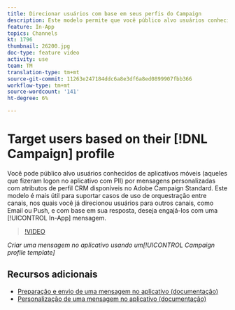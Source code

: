 ```yaml
---
title: Direcionar usuários com base em seus perfis do Campaign
description: Este modelo permite que você público alvo usuários conhecidos de aplicativos móveis com mensagens personalizadas com atributos de perfil CRM disponíveis no Adobe Campaign Standard (ACS).
feature: In-App
topics: Channels
kt: 1796
thumbnail: 26200.jpg
doc-type: feature video
activity: use
team: TM
translation-type: tm+mt
source-git-commit: 11263e247184ddc6a8e3df6a8ed0899907fbb366
workflow-type: tm+mt
source-wordcount: '141'
ht-degree: 6%

---
```



# Target users based on their [!DNL Campaign] profile

Você pode público alvo usuários conhecidos de aplicativos móveis (aqueles que fizeram logon no aplicativo com PII) por mensagens personalizadas com atributos de perfil CRM disponíveis no Adobe Campaign Standard. Este modelo é mais útil para suportar casos de uso de orquestração entre canais, nos quais você já direcionou usuários para outros canais, como Email ou Push, e com base em sua resposta, deseja engajá-los com uma [!UICONTROL In-App] mensagem.

>[!VIDEO](https://video.tv.adobe.com/v/26200?quality=12)

*Criar uma mensagem no aplicativo usando um[!UICONTROL Campaign profile template]*

## Recursos adicionais

* [Preparação e envio de uma mensagem no aplicativo (documentação)](https://docs.adobe.com/content/help/en/campaign-standard/using/communication-channels/in-app-messaging/preparing-and-sending-an-in-app-message.html)
* [Personalização de uma mensagem no aplicativo (documentação)](https://docs.adobe.com/content/help/en/campaign-standard/using/communication-channels/in-app-messaging/customizing-an-in-app-message.html)
